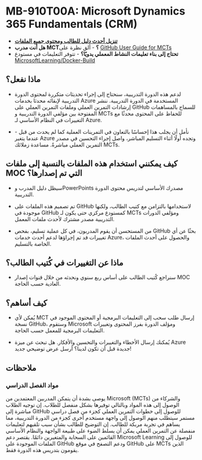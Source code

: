 # MB-910T00A: Microsoft Dynamics 365 Fundamentals (CRM)

- **[تنزيل أحدث دليل للطالب ومحتوى جميع الملفات](https://learningdownloadcenter.microsoft.com/)**
- **هل أنت مدرب MCT؟** - ألق نظرة على [GitHub User Guide for MCTs](https://microsoftlearning.github.io/MCT-User-Guide/)
- **تحتاج إلى بناء تعليمات النشاط المعملي يدويًا؟** - تتوفر التعليمات في مستودع [MicrosoftLearning/Docker-Build](https://github.com/MicrosoftLearning/Docker-Build)

## ماذا نفعل؟

- لدعم هذه الدورة التدريبية، سنحتاج إلى إجراء تحديثات متكررة لمحتوى الدورة التدريبية لإبقائه محدثا بخدمات Azure المستخدمة في الدورة التدريبية.  ننشر إرشادات التمرين العملي وملفات التمرين العملي على GitHub للسماح بالمساهمات المفتوحة بين مؤلفي الدورة التدريبية و MCTs للحفاظ على المحتوى محدثًا مع التغييرات في النظام الأساسي لـ Azure.

- نأمل أن يجلب هذا إحساسًا بالتعاون في التمرينات العملية كما لم يحدث من قبل - عندما يتغير Azure وتجده أولًا أثناء التسليم المباشر، واصل إجراء التحسين في مصدر التمرين العملي مباشرةً.  مساعدة زملائك MCTs.

## كيف يمكنني استخدام هذه الملفات بالنسبة إلى ملفات MOC التي تم إصدارها؟

- سيظل دليل المدرب وPowerPoints مصدرك الأساسي لتدريس محتوى الدورة التدريبية.

- تم تصميم هذه الملفات على GitHub لاستخدامها بالتزامن مع كتيب الطالب، ولكنها موجودة في GitHub كمستودع مركزي حتى يكون لـ MCTs ومؤلفي الدورات التدريبية مصدر مشترك لأحدث ملفات المعمل.

- من المستحسن أن يقوم المدربون، في كل عملية تسليم، بفحص GitHub بحثًا عن أي تغييرات قد تم إجراؤها لدعم أحدث خدمات Azure، والحصول على أحدث الملفات الخاصة بالتسليم.

## ماذا عن التغييرات في كُتيب الطالب؟

- سنراجع كُتيب الطالب على أساس ربع سنوي ونحدثه من خلال قنوات إصدار MOC العادية حسب الحاجة.

## كيف أساهم؟

- يُمكن لأي MCT إرسال طلب سحب إلى التعليمات البرمجية أو المحتوى الموجود في نسخة GitHub، وستقوم Microsoft ومؤلف الدورة بفرز المحتوى وتغييرات التعليمات البرمجية للمعمل حسب الحاجة.

- يُمكنك إرسال الأخطاء والتغييرات والتحسين والأفكار.  هل تبحث عن ميزة Azure جديدة قبل أن تكون لدينا؟  أرسل عرض توضيحي جديد!

## ملاحظات

### مواد الفصل الدراسي

يوصى بشدة أن يتمكن المدربين المعتمدين من Microsoft (MCTs) والشركاء من الوصول إلى هذه المواد وبالتالي توفيرها بشكل منفصل للطلاب.  إن توجيه الطلاب مباشرة إلى GitHub للوصول إلى خطوات التمرين العملي كجزء من فصل دراسي مستمر سيتطلب منهم الوصول إلى واجهة مستخدم أخرى كجزء من الدورة التدريبية، مما يساهم في تجربة مربكة للطالب. إن التوضيح للطالب بشأن سبب تلقيهم لتعليمات منفصلة عن التمرين العملي يمكن أن يسلط الضوء على طبيعة الواجهة والنظام الأساسي القائمين على السحابة والمتغيرين دائمًا. يقتصر دعم Microsoft Learning للوصول إلى الملفات الموجودة على GitHub ودعم التصفح في موقع GitHub على MCTs الذين يقومون بتدريس هذه الدورة فقط.
